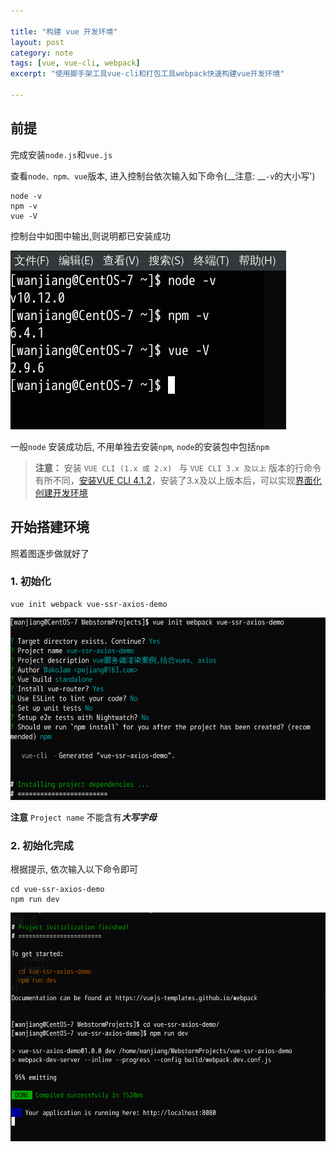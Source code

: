 ```yaml
---

title: "构建 vue 开发环境"
layout: post
category: note
tags: [vue, vue-cli, webpack]
excerpt: "使用脚手架工具vue-cli和打包工具webpack快速构建vue开发环境"

---
```


## 前提

完成安装`node.js`和`vue.js`

查看`node、npm、vue`版本, 进入控制台依次输入如下命令(__注意: __`-v`的大小写')

```
node -v
npm -v 
vue -V
```

控制台中如图中输出,则说明都已安装成功

![Alt text](/images/posts/201808/lALPDgQ9qcjVdajNAR7NAbk_441_286.png)

一般`node` 安装成功后, 不用单独去安装`npm`,  `node`的安装包中包括`npm`

> __注意：__ 安装 `VUE CLI (1.x 或 2.x) ` 与 `VUE CLI 3.x 及以上` 版本的行命令有所不同，[安装VUE CLI 4.1.2](http://peiwanjiang.com/note/2020/01/18/CentOS7系统-安装VUE_CLI_3.x/ "安装VUECLI 4.1.2")，安装了3.x及以上版本后，可以实现[界面化创建开发环境](https://www.yuque.com/wakojam-pei/mgns3p/iv4xt5 "界面化创建开发环境")

## 开始搭建环境

照着图逐步做就好了

### 1. 初始化

```
vue init webpack vue-ssr-axios-demo
```

![Alt text](/images/posts/201808/lALPDgQ9qae_wuPNAhjNA5w_924_536.png)

__注意__  `Project name` 不能含有***大写字母***

### 2. 初始化完成

根据提示, 依次输入以下命令即可

```
cd vue-ssr-axios-demo
npm run dev
```

![Alt text](/images/posts/201808/lALPDgQ9qafCl_DNAtXNA-g_1000_725.png)
